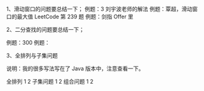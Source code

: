 1、滑动窗口的问题要总结一下；
例题：3 刘宇波老师的解法
例题：覃超，滑动窗口的最大值 LeetCode 第 239 题
例题：剑指 Offer 里

2、二分查找的问题要总结一下；

例题：300
例题：

3、全排列与子集问题

说明：我的很多写法写在了 Java 版本中，注意查看一下。

全排列 1 2
子集问题 1 2
组合问题 1 2 